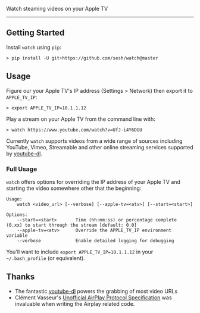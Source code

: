Watch steaming videos on your Apple TV

---

## Getting Started

Install `watch` using `pip`:

```
> pip install -U git+https://github.com/sesh/watch@master
```


## Usage

Figure our your Apple TV's IP address (Settings > Network) then export it to `APPLE_TV_IP`:

```
> export APPLE_TV_IP=10.1.1.12
```

Play a stream on your Apple TV from the command line with:

```
> watch https://www.youtube.com/watch?v=UfJ-i4Y6DGU
```

Currently `watch` supports videos from a wide range of sources including YouTube, Vimeo, Streamable and other
online streaming services supported by [youtube-dl](https://github.com/rg3/youtube-dl).


### Full Usage

`watch` offers options for overriding the IP address of your Apple TV and starting the video somewhere other
that the beginning:

```
Usage:
    watch <video_url> [--verbose] [--apple-tv=<atv>] [--start=<start>]

Options:
    --start=<start>       Time (hh:mm:ss) or percentage complete (0.xx) to start through the stream [default: 0.0]
    --apple-tv=<atv>      Override the APPLE_TV_IP environment variable
    --verbose             Enable detailed logging for debugging
```

You'll want to include `export APPLE_TV_IP=10.1.1.12` in your `~/.bash_profile` (or equivalent).


## Thanks

- The fantastic [youtube-dl](https://github.com/rg3/youtube-dl) powers the grabbing of most video URLs
- Clément Vasseur's [Unofficial AirPlay Protocol Specification](https://nto.github.io/AirPlay.html) was invaluable
  when writing the Airplay related code.
